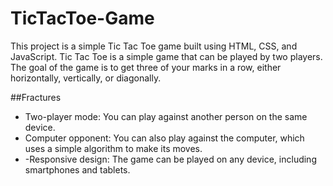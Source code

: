 # TicTacToe-Game
This project is a simple Tic Tac Toe game built using HTML, CSS, and JavaScript. Tic Tac Toe is a simple game that can be played by two players. The goal of the game is to get three of your marks in a row, either horizontally, vertically, or diagonally.

##Fractures

- Two-player mode: You can play against another person on the same device.
- Computer opponent: You can also play against the computer, which uses a simple algorithm to make its moves.
- -Responsive design: The game can be played on any device, including smartphones and tablets. 



